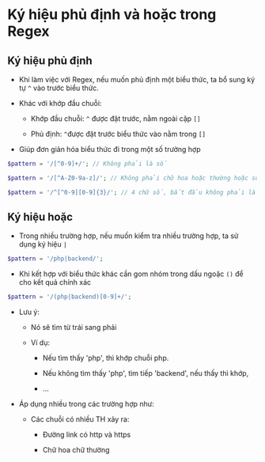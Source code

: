 # Ký hiệu phủ định và hoặc trong Regex
## Ký hiệu phủ định
- Khi làm việc với Regex, nếu muốn phủ định một biểu thức, ta bổ sung ký tự `^` vào trước biểu thức.

- Khác với khớp đầu chuỗi:
    - Khớp đầu chuỗi: `^` được đặt trước, nằm ngoài cặp `[]`

    - Phủ định: `^`được đặt trước biểu thức vào nằm trong `[]`

- Giúp đơn giản hóa biểu thức đi trong một số trường hợp

```php
$pattern = '/[^0-9]+/'; // Không phải là số

$pattern = '/[^A-Z0-9a-z]/'; // Không phải chữ hoa hoặc thường hoặc số

$pattern = '/^[^0-9][0-9]{3}/'; // 4 chữ số, bắt đầu không phải là một số.
```

## Ký hiệu hoặc
- Trong nhiều trường hợp, nếu muốn kiểm tra nhiều trường hợp, ta sử dụng ký hiệu `|`

```php
$pattern = '/php|backend/';
```

- Khi kết hợp với biểu thức khác cần gom nhóm trong dấu ngoặc `()` để cho kết quả chính xác

```php
$pattern = '/(php|backend)[0-9]+/';
```

- Lưu ý:
    - Nó sẽ tìm từ trái sang phải

    - Ví dụ:
        - Nếu tìm thấy 'php', thì khớp chuỗi php.

        - Nếu không tìm thấy 'php', tìm tiếp 'backend', nếu thấy thì khớp,

        - ...

- Áp dụng nhiều trong các trường hợp như:
    - Các chuỗi có nhiều TH xảy ra:
        - Đường link có http và https

        - Chữ hoa chữ thường